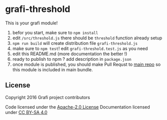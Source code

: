 # grafi-threshold

This is your grafi module!

1. befor you start, make sure to `npm install`
1. edit `/src/threshold.js` there should be `threshold` function already setup
1. `npm run build` will create distribution file `grafi-threshold.js`
1. make sure to `npm test`! edit `grafi-threshold.test.js` as you need
1. edit this README.md (more documentation the better !)
1. ready to publish to npm ? add description in `package.json`
1. once module is published, you should make Pull Requst to [main repo](https://github.com/grafi-tools/grafi) so this module is included in main bundle.

## License
Copyright 2016 Grafi project contributors

Code licensed under the [Apache-2.0 License](http://www.apache.org/licenses/LICENSE-2.0)
Documentation licensed under [CC BY-SA 4.0](http://creativecommons.org/licenses/by-sa/4.0/)

